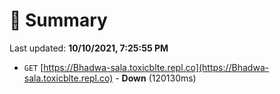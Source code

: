 # 📖 Summary
Last updated: **10/10/2021, 7:25:55 PM**

- `GET` [https://Bhadwa-sala.toxicblte.repl.co](https://Bhadwa-sala.toxicblte.repl.co) - **Down** (120130ms)
